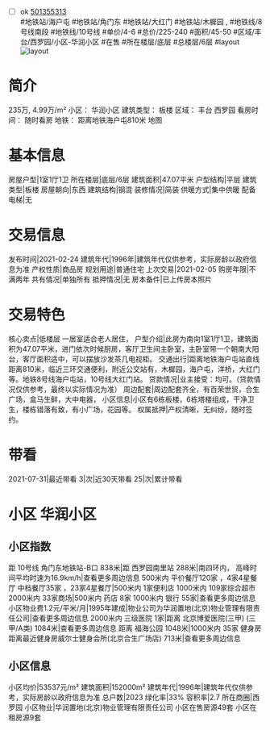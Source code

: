 - [ ] ok [501355313](https://bj.5i5j.com/ershoufang/501355313.html)  
 #地铁站/海户屯 #地铁站/角门东 #地铁站/大红门 #地铁站/木樨园 ,  #地铁线/8号线南段 #地铁线/10号线
#单价/4-6 #总价/225-240 #面积/45-50   #区域/丰台/西罗园/小区-华润小区 #在售 #所在楼层/底层 #总楼层/6层 #layout 
![layout](http://image2a.5i5j.com/bdir/layout/bf0e0ce8ab5744feb220f2a019bb75ba.jpg_P5.jpg) 
# 简介 
 235万,  4.99万/m² 
小区： 华润小区
建筑类型： 板楼
区域： 丰台 西罗园
看房时间： 随时看房
地铁： 距离地铁海户屯810米 地图
# 基本信息 
 房屋户型|1室1厅1卫
所在楼层|底层/6层
建筑面积|47.07平米
户型结构|平层
建筑类型|板楼
房屋朝向|东西
建筑结构|钢混
装修情况|简装
供暖方式|集中供暖
配备电梯|无
# 交易信息 
 发布时间|2021-02-24
建筑年代|1996年|建筑年代仅供参考，实际房龄以政府信息为准
产权性质|商品房
规划用途|普通住宅
上次交易|2021-02-05
购房年限|不满两年
共有情况|单独所有
抵押情况|无
房本备件|已上传房本照片
# 交易特色 
 核心卖点|低楼层 一居室适合老人居住，
户型介绍|此房为南向1室1厅1卫，建筑面积为47.07平米，进门依次时候厨房，客厅卫生间主卧室，主卧室带一个朝南大阳台，客厅面积适中，可以摆放沙发茶几电视柜。
交通出行|距离地铁海户屯站直线距离810米，临近三环交通便利，附近公交站有，木樨园，海户屯，洋桥，大红门等。地铁8号线海户屯站，10号线大红门站。
贷款情况|业主接受：均可。（贷款情况仅供参考，最终以实际情况为准）
周边配套|周边配套齐全，有百荣世贸，合生广场，盒马生鲜，大中电器，
小区信息|小区有6栋板楼，6栋塔楼组成，干净卫生，楼栋错落有致，有小广场，花园等。
权属抵押|产权清晰，无纠纷，随时签约。
# 带看 
 2021-07-31|最近带看	 3|次|近30天带看	 25|次|累计带看
# 小区 华润小区
## 小区指数 
 距 10号线 角门东地铁站-B口 838米|距 西罗园南里站 288米|南四环内， 高峰时间平均时速为16.9km/h|查看更多周边信息
500米内 平价餐厅120家 ，4家4星餐厅
中档餐厅35家 ，23家4星餐厅|500米内 1家便利店
1000米内 109家综合超市
2000米内 33家商场|500米内 药店 8家
1000米内 银行 55家|查看更多周边信息
小区物业费1.2元/平米/月|1995年建成|物业公司为华润置地(北京)物业管理有限责任公司|查看更多周边信息
2000米内 三级医院 1家|距离 北京博爱医院(三甲) (三甲/A类) 1084米|查看更多周边信息
距离 福海公园 1048米|1000米内 35家 健身房
距离最近健身房威尔士健身会所(北京合生广场店) 713米|查看更多周边信息
## 小区信息 
 小区均价|53537元/m²
建筑面积|152000m²
建筑年代|1996年|建筑年代仅供参考，实际房龄以政府信息为准
总户数|2023
绿化率|33%
容积率|2.7
所在商圈|西罗园
小区物业|华润置地(北京)物业管理有限责任公司
小区在售房源49套
小区在租房源9套
